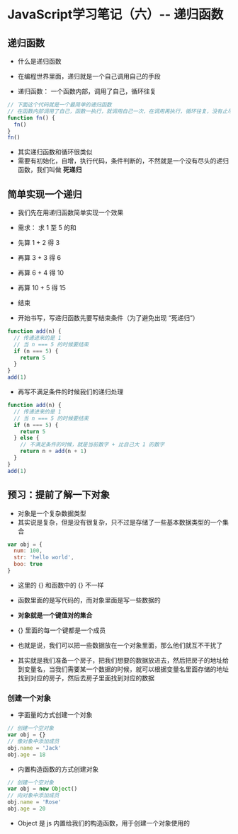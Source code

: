 <!--  -->
# JavaScript学习笔记（六）-- 递归函数

## 递归函数

- 什么是递归函数
- 在编程世界里面，递归就是一个自己调用自己的手段

- 递归函数： 一个函数内部，调用了自己，循环往复

```js
// 下面这个代码就是一个最简单的递归函数
// 在函数内部调用了自己，函数一执行，就调用自己一次，在调用再执行，循环往复，没有止尽
function fn() {
  fn()
}
fn()
```

- 其实递归函数和循环很类似
- 需要有初始化，自增，执行代码，条件判断的，不然就是一个没有尽头的递归函数，我们叫做 **死递归**

## 简单实现一个递归

- 我们先在用递归函数简单实现一个效果
- 需求： 求 1 至 5 的和

- 先算 1 + 2 得 3
- 再算 3 + 3 得 6

- 再算 6 + 4 得 10
- 再算 10 + 5 得 15

- 结束



- 开始书写，写递归函数先要写结束条件（为了避免出现 “死递归”）

```js
function add(n) {
  // 传递进来的是 1
  // 当 n === 5 的时候要结束
  if (n === 5) {
    return 5
  }
}
add(1)
```

- 再写不满足条件的时候我们的递归处理

```js
function add(n) {
  // 传递进来的是 1
  // 当 n === 5 的时候要结束
  if (n === 5) {
    return 5
  } else {
    // 不满足条件的时候，就是当前数字 + 比自己大 1 的数字
    return n + add(n + 1)
  }
}
add(1)
```

## **预习：提前了解一下对象**

- 对象是一个复杂数据类型
- 其实说是复杂，但是没有很复杂，只不过是存储了一些基本数据类型的一个集合

```js
var obj = {
  num: 100,
  str: 'hello world',
  boo: true
}
```

- 这里的 {} 和函数中的 {} 不一样
- 函数里面的是写代码的，而对象里面是写一些数据的

- **对象就是一个键值对的集合**
- {} 里面的每一个键都是一个成员

- 也就是说，我们可以把一些数据放在一个对象里面，那么他们就互不干扰了
- 其实就是我们准备一个房子，把我们想要的数据放进去，然后把房子的地址给到变量名，当我们需要某一个数据的时候，就可以根据变量名里面存储的地址找到对应的房子，然后去房子里面找到对应的数据

### 创建一个对象

- 字面量的方式创建一个对象

```js
// 创建一个空对象
var obj = {}
// 像对象中添加成员
obj.name = 'Jack'
obj.age = 18
```

- 内置构造函数的方式创建对象

```js
// 创建一个空对象
var obj = new Object()
// 向对象中添加成员
obj.name = 'Rose'
obj.age = 20
```

- Object 是 js 内置给我们的构造函数，用于创建一个对象使用的